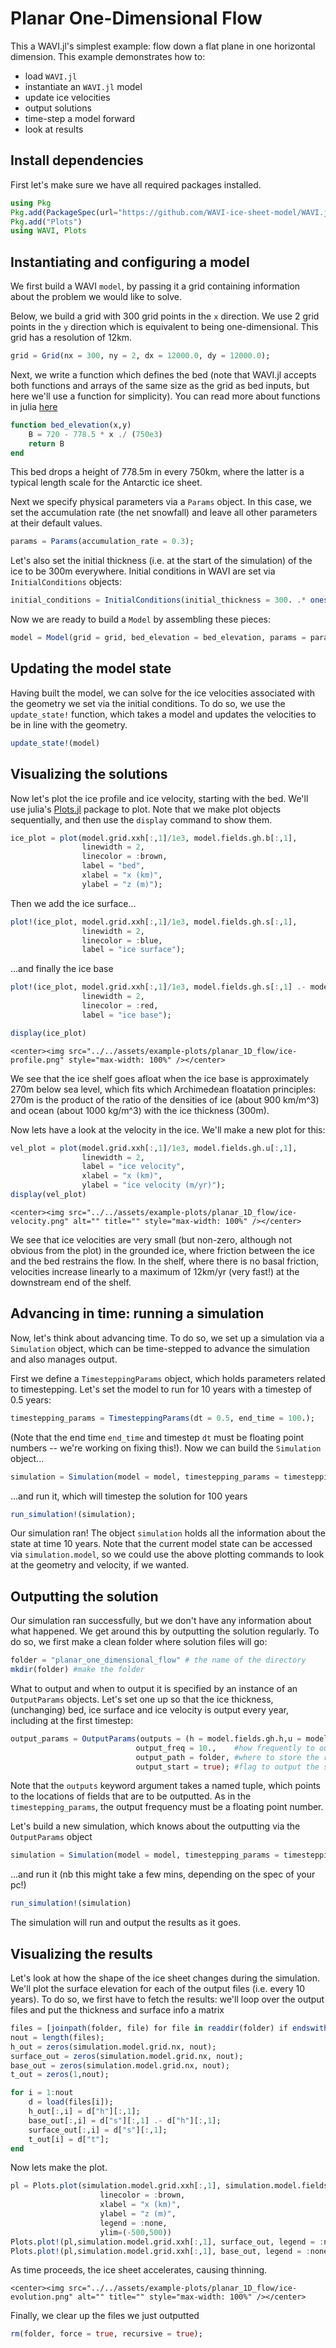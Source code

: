 # Planar One-Dimensional Flow 

This a WAVI.jl's simplest example: flow down a flat plane in one horizontal dimension. This example demonstrates how to:
   * load `WAVI.jl`
   * instantiate an `WAVI.jl` model
   * update ice velocities
   * output solutions
   * time-step a model forward
   * look at results

## Install dependencies
First let's make sure we have all required packages installed.

```julia 
using Pkg
Pkg.add(PackageSpec(url="https://github.com/WAVI-ice-sheet-model/WAVI.jl.git", rev = "main"))
Pkg.add("Plots")
using WAVI, Plots
```

## Instantiating and configuring a model
We first build a WAVI `model`, by passing it a grid containing information about the problem we would like to solve.

Below, we build a grid with 300 grid points in the `x` direction. We use 2 grid points in the `y` direction which is equivalent to being one-dimensional. This grid has a resolution of 12km.

```julia
grid = Grid(nx = 300, ny = 2, dx = 12000.0, dy = 12000.0);
```

Next, we write a function which defines the bed (note that WAVI.jl accepts both functions and arrays of the same size as the grid as bed inputs, but here we'll use a function for simplicity). You can read more about functions in julia [here](https://docs.julialang.org/en/v1/manual/functions/)

```julia
function bed_elevation(x,y)  
    B = 720 - 778.5 * x ./ (750e3)
    return B
end
```
This bed drops a height of 778.5m in every 750km, where the latter is a typical length scale for the Antarctic ice sheet.

Next we specify physical parameters via a `Params` object. In this case, we set the accumulation rate (the net snowfall) and leave all other parameters at their default values. 

```julia
params = Params(accumulation_rate = 0.3);
```

Let's also set the initial thickness (i.e. at the start of the simulation) of the ice to be 300m everywhere. Initial conditions in WAVI are set via `InitialConditions` objects:

```julia
initial_conditions = InitialConditions(initial_thickness = 300. .* ones(grid.nx, grid.ny));
```

Now we are ready to build a `Model` by assembling these pieces:
```julia
model = Model(grid = grid, bed_elevation = bed_elevation, params = params, initial_conditions = initial_conditions);
```
## Updating the model state
Having built the model, we can solve for the ice velocities associated with the geometry we set via the initial conditions. To do so, we use the `update_state!` function, which takes a model and updates the velocities to be in line with the geometry.
```julia
update_state!(model)
```

## Visualizing the solutions
Now let's plot the ice profile and ice velocity, starting with the bed. We'll use julia's [Plots.jl](https://docs.juliaplots.org/stable/) package to plot. Note that we make plot objects sequentially, and then use the `display` command to show them.

```julia
ice_plot = plot(model.grid.xxh[:,1]/1e3, model.fields.gh.b[:,1], 
                linewidth = 2,
                linecolor = :brown,
                label = "bed",
                xlabel = "x (km)",
                ylabel = "z (m)");
```
Then we add the ice surface...

```julia
plot!(ice_plot, model.grid.xxh[:,1]/1e3, model.fields.gh.s[:,1],
                linewidth = 2,
                linecolor = :blue,
                label = "ice surface");
```

...and finally the ice base
```julia
plot!(ice_plot, model.grid.xxh[:,1]/1e3, model.fields.gh.s[:,1] .- model.fields.gh.h[:,1],
                linewidth = 2,
                linecolor = :red,
                label = "ice base");

display(ice_plot)
```

```@raw html
<center><img src="../../assets/example-plots/planar_1D_flow/ice-profile.png" style="max-width: 100%" /></center>
```

We see that the ice shelf goes afloat when the ice base is approximately 270m below sea level, which fits which Archimedean floatation principles: 270m is the product of the ratio of the densities of ice (about 900 km/m^3) and ocean (about 1000 kg/m^3) with the ice thickness (300m).

Now lets have a look at the velocity in the ice. We'll make a new plot for this:

```julia
vel_plot = plot(model.grid.xxh[:,1]/1e3, model.fields.gh.u[:,1],
                linewidth = 2,
                label = "ice velocity",
                xlabel = "x (km)",
                ylabel = "ice velocity (m/yr)");
display(vel_plot)
```

```@raw html
<center><img src="../../assets/example-plots/planar_1D_flow/ice-velocity.png" alt="" title="" style="max-width: 100%" /></center>
```

We see that ice velocities are very small (but non-zero, although not obvious from the plot) in the grounded ice, where friction between the ice and the bed restrains the flow. In the shelf, where there is no basal friction, velocities increase linearly to a maximum of 12km/yr (very fast!) at the downstream end of the shelf.

## Advancing in time: running a simulation 
Now, let's think about advancing time. To do so, we set up a simulation via a `Simulation` object, which can be time-stepped to advance the simulation and also manages output.

First we define a `TimesteppingParams` object, which holds parameters related to timestepping. Let's set the model to run for 10 years with a timestep of 0.5 years:

```julia
timestepping_params = TimesteppingParams(dt = 0.5, end_time = 100.);
```

(Note that the end time `end_time` and timestep `dt` must be floating point numbers -- we're working on fixing this!). Now we can build the `Simulation` object...

```julia
simulation = Simulation(model = model, timestepping_params = timestepping_params);
```
...and run it, which will timestep the solution for 100 years 

```julia
run_simulation!(simulation);
```
 
Our simulation ran! The object `simulation` holds all the information about the state at time 10 years. Note that the current model state can be accessed via `simulation.model`, so we could use the above plotting commands to look at the geometry and velocity, if we wanted. 

## Outputting the solution
Our simulation ran successfully, but we don't have any information about what happened. We get around this by outputting the solution regularly. To do so, we first make a clean folder where solution files will go:

```julia
folder = "planar_one_dimensional_flow" # the name of the directory
mkdir(folder) #make the folder
```

What to output and when to output it is specified by an instance of an `OutputParams` objects. Let's set one up so that the ice thickness, (unchanging) bed, ice surface and ice velocity is output every year, including at the first timestep:

```julia
output_params = OutputParams(outputs = (h = model.fields.gh.h,u = model.fields.gh.u, b = model.fields.gh.b,s = model.fields.gh.s), #which fields to output
                            output_freq = 10.,    #how frequently to output
                            output_path = folder, #where to store the results
                            output_start = true); #flag to output the state before the first timestep
```

Note that the `outputs` keyword argument takes a named tuple, which points to the locations of fields that are to be outputted. As in the `timestepping_params`, the output frequency must be a floating point number.

Let's build a new simulation, which knows about the outputting via the `OutputParams` object
```julia
simulation = Simulation(model = model, timestepping_params = timestepping_params, output_params = output_params)
```

...and run it (nb this might take a few mins, depending on the spec of your pc!)
```julia
run_simulation!(simulation)
```
The simulation will run and output the results as it goes.

## Visualizing the results

Let's look at how the shape of the ice sheet changes during the simulation. We'll plot the surface elevation for each of the output files (i.e. every 10 years). To do so, we first have to fetch the results: we'll loop over the output files and put the thickness and surface info a matrix
```julia
files = [joinpath(folder, file) for file in readdir(folder) if endswith( joinpath(folder, file), ".jld2") ] ;
nout = length(files);
h_out = zeros(simulation.model.grid.nx, nout);
surface_out = zeros(simulation.model.grid.nx, nout);
base_out = zeros(simulation.model.grid.nx, nout);
t_out = zeros(1,nout);

for i = 1:nout
    d = load(files[i]);
    h_out[:,i] = d["h"][:,1];
    base_out[:,i] = d["s"][:,1] .- d["h"][:,1];
    surface_out[:,i] = d["s"][:,1];
    t_out[i] = d["t"];
end
```
    
Now lets make the plot.
```julia
pl = Plots.plot(simulation.model.grid.xxh[:,1], simulation.model.fields.gh.b[:,1], 
                    linecolor = :brown,
                    xlabel = "x (km)",
                    ylabel = "z (m)", 
                    legend = :none,
                    ylim=(-500,500))
Plots.plot!(pl,simulation.model.grid.xxh[:,1], surface_out, legend = :none, linecolor = :blue)
Plots.plot!(pl,simulation.model.grid.xxh[:,1], base_out, legend = :none, linecolor = :red)
```
As time proceeds, the ice sheet accelerates, causing thinning. 
```@raw html
<center><img src="../../assets/example-plots/planar_1D_flow/ice-evolution.png" alt="" title="" style="max-width: 100%" /></center>
```


Finally, we clear up the files we just outputted
```julia
rm(folder, force = true, recursive = true);
```
